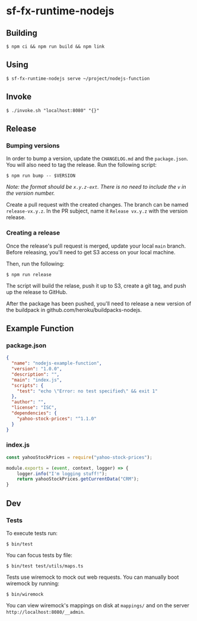 # sf-fx-runtime-nodejs

## Building
```
$ npm ci && npm run build && npm link
```

## Using
```
$ sf-fx-runtime-nodejs serve ~/project/nodejs-function
```

## Invoke
```
$ ./invoke.sh "localhost:8080" "{}"
```

## Release
### Bumping versions

In order to bump a version, update the `CHANGELOG.md` and the `package.json`. You will also need to tag the release. Run the following script:

```
$ npm run bump -- $VERSION
```

*Note: the format should be `x.y.z-ext`. There is no need to include the `v` in the version number.*

Create a pull request with the created changes. The branch can be named `release-vx.y.z`. In the PR subject, name it `Release vx.y.z` with the version release.

### Creating a release
Once the release's pull request is merged, update your local `main` branch. Before releasing, you'll need to get S3 access on your local machine.

Then, run the following:

```
$ npm run release
```

The script will build the relase, push it up to S3, create a git tag, and push up the release to GitHub.

After the package has been pushed, you'll need to release a new version of the buildpack in github.com/heroku/buildpacks-nodejs.

## Example Function
### package.json
```json
{
  "name": "nodejs-example-function",
  "version": "1.0.0",
  "description": "",
  "main": "index.js",
  "scripts": {
    "test": "echo \"Error: no test specified\" && exit 1"
  },
  "author": "",
  "license": "ISC",
  "dependencies": {
    "yahoo-stock-prices": "^1.1.0"
  }
}

```
### index.js
```javascript
const yahooStockPrices = require("yahoo-stock-prices");

module.exports = (event, context, logger) => {
    logger.info("I'm logging stuff!");
    return yahooStockPrices.getCurrentData("CRM");
}
```

## Dev

### Tests

To execute tests run:

```
$ bin/test
```

You can focus tests by file:

```
$ bin/test test/utils/maps.ts
```

Tests use wiremock to mock out web requests. You can manually boot wiremock by running:

```
$ bin/wiremock
```

You can view wiremock's mappings on disk at `mappings/` and on the server `http://localhost:8080/__admin`.

